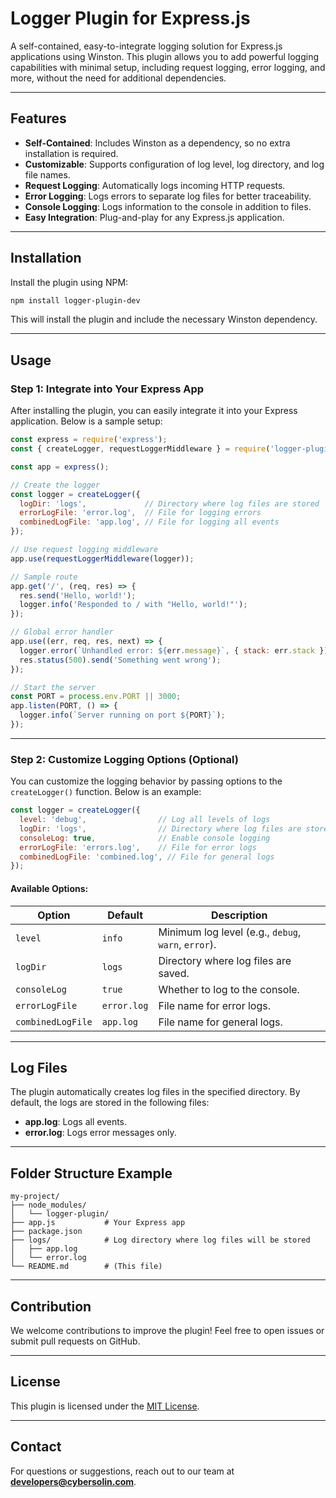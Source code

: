 # Logger Plugin for Express.js

A self-contained, easy-to-integrate logging solution for Express.js applications using Winston. This plugin allows you to add powerful logging capabilities with minimal setup, including request logging, error logging, and more, without the need for additional dependencies.

---

## Features

- **Self-Contained**: Includes Winston as a dependency, so no extra installation is required.
- **Customizable**: Supports configuration of log level, log directory, and log file names.
- **Request Logging**: Automatically logs incoming HTTP requests.
- **Error Logging**: Logs errors to separate log files for better traceability.
- **Console Logging**: Logs information to the console in addition to files.
- **Easy Integration**: Plug-and-play for any Express.js application.

---

## Installation

Install the plugin using NPM:

```bash
npm install logger-plugin-dev
```

This will install the plugin and include the necessary Winston dependency.

---

## Usage

### Step 1: Integrate into Your Express App

After installing the plugin, you can easily integrate it into your Express application. Below is a sample setup:

```javascript
const express = require('express');
const { createLogger, requestLoggerMiddleware } = require('logger-plugin');

const app = express();

// Create the logger
const logger = createLogger({
  logDir: 'logs',             // Directory where log files are stored
  errorLogFile: 'error.log',  // File for logging errors
  combinedLogFile: 'app.log', // File for logging all events
});

// Use request logging middleware
app.use(requestLoggerMiddleware(logger));

// Sample route
app.get('/', (req, res) => {
  res.send('Hello, world!');
  logger.info('Responded to / with "Hello, world!"');
});

// Global error handler
app.use((err, req, res, next) => {
  logger.error(`Unhandled error: ${err.message}`, { stack: err.stack });
  res.status(500).send('Something went wrong');
});

// Start the server
const PORT = process.env.PORT || 3000;
app.listen(PORT, () => {
  logger.info(`Server running on port ${PORT}`);
});
```

---

### Step 2: Customize Logging Options (Optional)

You can customize the logging behavior by passing options to the `createLogger()` function. Below is an example:

```javascript
const logger = createLogger({
  level: 'debug',                // Log all levels of logs
  logDir: 'logs',                // Directory where log files are stored
  consoleLog: true,              // Enable console logging
  errorLogFile: 'errors.log',    // File for error logs
  combinedLogFile: 'combined.log', // File for general logs
});
```

#### Available Options:

| Option            | Default        | Description                                       |
|-------------------|----------------|---------------------------------------------------|
| `level`           | `info`         | Minimum log level (e.g., `debug`, `warn`, `error`).|
| `logDir`          | `logs`         | Directory where log files are saved.             |
| `consoleLog`      | `true`         | Whether to log to the console.                   |
| `errorLogFile`    | `error.log`    | File name for error logs.                        |
| `combinedLogFile` | `app.log`      | File name for general logs.                      |

---

## Log Files

The plugin automatically creates log files in the specified directory. By default, the logs are stored in the following files:

- **app.log**: Logs all events.
- **error.log**: Logs error messages only.

---

## Folder Structure Example

```
my-project/
├── node_modules/
│   └── logger-plugin/
├── app.js           # Your Express app
├── package.json
├── logs/            # Log directory where log files will be stored
│   ├── app.log
│   └── error.log
└── README.md        # (This file)
```

---

## Contribution

We welcome contributions to improve the plugin! Feel free to open issues or submit pull requests on GitHub.

---

## License

This plugin is licensed under the [MIT License](LICENSE).

---

## Contact

For questions or suggestions, reach out to our team at **developers@cybersolin.com**.

